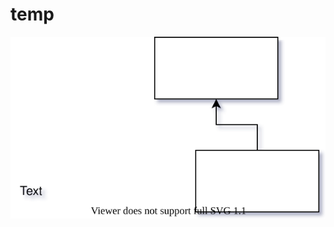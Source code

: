# temp

[![Image of Yaktocat](Untitled%20Diagram.svg)](https://kildom.github.io/drawio/#Untitled%20Diagram)

